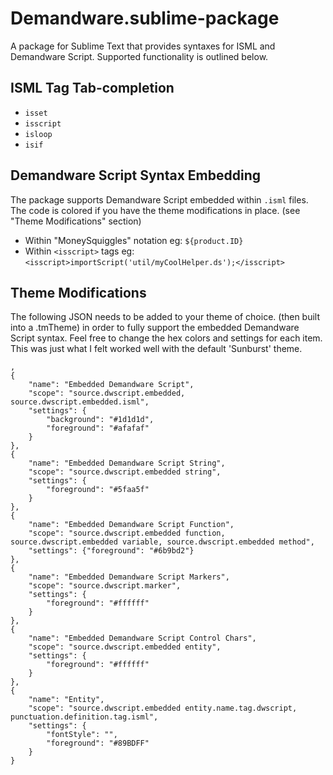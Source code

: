 # Demandware.sublime-package #

A package for Sublime Text that provides syntaxes for ISML and Demandware Script. Supported functionality is outlined below.

## ISML Tag Tab-completion ##

* `isset`
* `isscript`
* `isloop`
* `isif`

## Demandware Script Syntax Embedding ##

The package supports Demandware Script embedded within `.isml` files. The code is colored if you have the theme modifications in place. (see "Theme Modifications" section)

* Within "MoneySquiggles" notation eg: `${product.ID}`
* Within `<isscript>` tags eg: `<isscript>importScript('util/myCoolHelper.ds');</isscript>`

## Theme Modifications ##

The following JSON needs to be added to your theme of choice. (then built into a .tmTheme) in 
order to fully support the embedded Demandware Script syntax. Feel free to change the hex 
colors and settings for each item. This was just what I felt worked well with the default 
'Sunburst' theme.

	,
    {
        "name": "Embedded Demandware Script",
        "scope": "source.dwscript.embedded, source.dwscript.embedded.isml",
        "settings": {
            "background": "#1d1d1d",
            "foreground": "#afafaf"
        }
    },
    {
        "name": "Embedded Demandware Script String",
        "scope": "source.dwscript.embedded string",
        "settings": {
            "foreground": "#5faa5f"
        }
    },
    {
        "name": "Embedded Demandware Script Function",
        "scope": "source.dwscript.embedded function, source.dwscript.embedded variable, source.dwscript.embedded method",
        "settings": {"foreground": "#6b9bd2"}
    },
    {
        "name": "Embedded Demandware Script Markers",
        "scope": "source.dwscript.marker",
        "settings": {
            "foreground": "#ffffff"
        }
    },
    {
        "name": "Embedded Demandware Script Control Chars",
        "scope": "source.dwscript.embedded entity",
        "settings": {
            "foreground": "#ffffff"
        }
    },
    {
        "name": "Entity",
        "scope": "source.dwscript.embedded entity.name.tag.dwscript, punctuation.definition.tag.isml",
        "settings": {
            "fontStyle": "",
            "foreground": "#89BDFF"
        }
    }